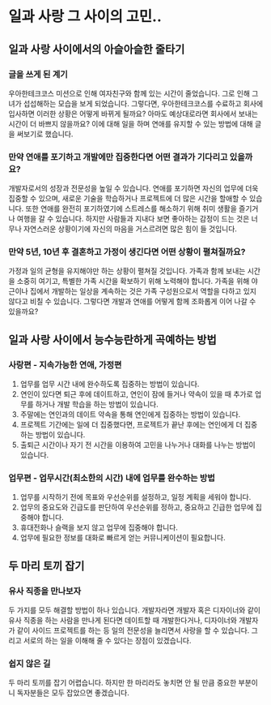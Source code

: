 # 일과 사랑 그 사이의 고민..

## 일과 사랑 사이에서의 아슬아슬한 줄타기

### 글을 쓰게 된 계기

우아한테크코스 미션으로 인해 여자친구와 함께 있는 시간이 줄었습니다. 그로 인해 그녀가 섭섭해하는 모습을 보게 되었습니다. 그렇다면, 우아한테크코스를 수료하고 회사에 입사하면 이러한 상황은 어떻게 바뀌게 될까요? 아마도 예상대로라면 회사에서 보내는 시간이 더 바쁘지 않을까요? 이에 대해 일을 하며 연애를 유지할 수 있는 방법에 대해 글을 써보기로 했습니다.

### 만약 연애를 포기하고 개발에만 집중한다면 어떤 결과가 기다리고 있을까요?

개발자로서의 성장과 전문성을 높일 수 있습니다. 연애를 포기하면 자신의 업무에 더욱 집중할 수 있으며, 새로운 기술을 학습하거나 프로젝트에 더 많은 시간을 할애할 수 있습니다. 또한 연애를 완전히 포기하였기에 스트레스를 해소하기 위해 취미 생활을 즐기거나 여행을 갈 수 있습니다. 하지만 사람들과 지내다 보면 좋아하는 감정이 드는 것은 너무나 자연스러운 상황이기에 자신의 마음을 거스르려면 많은 힘이 들 것입니다.

### 만약 5년, 10년 후 결혼하고 가정이 생긴다면 어떤 상황이 펼쳐질까요?

가정과 일의 균형을 유지해야만 하는 상황이 펼쳐질 것입니다. 가족과 함께 보내는 시간을 소중히 여기고, 특별한 가족 시간을 확보하기 위해 노력해야 합니다. 가족을 위해 야근이나 집에서 개발하는 일상을 계속하는 것은 가족 구성원으로서 역할을 다하고 있지 않다고 비칠 수 있습니다. 그렇다면 개발과 연애를 어떻게 함께 조화롭게 이어 나갈 수 있을까요?

## 일과 사랑 사이에서 능수능란하게 곡예하는 방법

### 사랑편 - 지속가능한 연애, 가정편

1. 업무를 업무 시간 내에 완수하도록 집중하는 방법이 있습니다.
2. 연인이 있다면 퇴근 후에 데이트하고, 연인이 잠에 들거나 약속이 있을 때 추가로 업무를 하거나 개발 학습을 하는 방법이 있습니다.
3. 주말에는 연인과의 데이트 약속을 통해 연인에게 집중하는 방법이 있습니다.
4. 프로젝트 기간에는 일에 더 집중했다면, 프로젝트가 끝난 후에는 연인에게 더 집중하는 방법이 있습니다.
5. 출퇴근 시간이나 자기 전 시간을 이용하여 고민을 나누거나 대화를 나누는 방법이 있습니다.

### 업무편 - 업무시간(최소한의 시간) 내에 업무를 완수하는 방법

1. 업무를 시작하기 전에 목표와 우선순위를 설정하고, 일정 계획을 세워야 합니다.
2. 업무의 중요도와 긴급도를 판단하여 우선순위를 정하고, 중요하고 긴급한 업무에 집중해야 합니다.
3. 휴대전화나 슬랙을 보지 않고 업무에 집중해야 합니다.
4. 업무에 필요한 정보를 대화로 빠르게 얻는 커뮤니케이션이 필요합니다.

## 두 마리 토끼 잡기

### 유사 직종을 만나보자

두 가지를 모두 해결할 방법이 하나 있습니다. 개발자라면 개발자 혹은 디자이너와 같이 유사 직종을 하는 사람을 만나게 된다면 데이트할 때 개발한다거나, 디자이너와 개발자가 같이 사이드 프로젝트를 하는 등 일의 전문성을 늘리면서 사랑을 할 수 있습니다. 그리고 서로의 하는 일을 이해해 줄 수 있다는 장점이 있겠습니다.

### 쉽지 않은 길

두 마리 토끼를 잡기 어렵습니다. 하지만 한 마리라도 놓치면 안 될 만큼 중요한 부분이니 독자분들은 모두 잡았으면 좋겠습니다.
